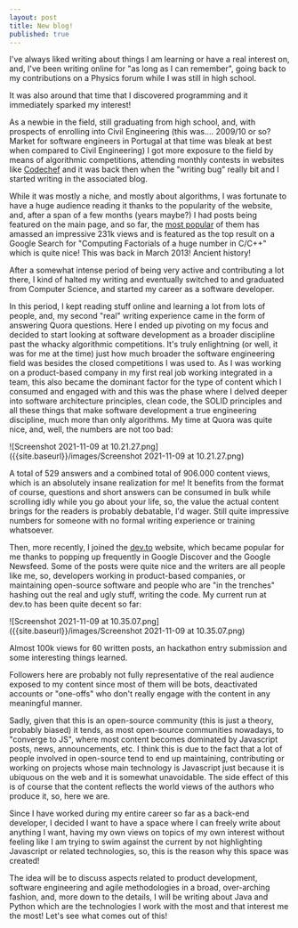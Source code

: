 ```yaml
---
layout: post
title: New blog!
published: true
---
```


I've always liked writing about things I am learning or have a real interest on, and, I've been writing online for "as long as I can remember", going back to my contributions on a Physics forum while I was still in high school.

It was also around that time that I discovered programming and it immediately sparked my interest!

As a newbie in the field, still graduating from high school, and, with prospects of enrolling into Civil Engineering (this was.... 2009/10 or so? Market for software engineers in Portugal at that time was bleak at best when compared to Civil Engineering) I got more exposure to the field by means of algorithmic competitions, attending monthly contests in websites like [Codechef](https://www.codechef.com/) and it was back then when the "writing bug" really bit and I started writing in the associated blog.

While it was mostly a niche, and mostly about algorithms, I was fortunate to have a huge audience reading it thanks to the popularity of the website, and, after a span of a few months (years maybe?) I had posts being featured on the main page, and so far, the [most popular](https://discuss.codechef.com/t/computing-factorials-of-a-huge-number-in-c-c-a-tutorial/1727) of them has amassed an impressive 231k views and is featured as the top result on a Google Search for "Computing Factorials of a huge number in C/C++" which is quite nice! This was back in March 2013! Ancient history!

After a somewhat intense period of being very active and contributing a lot there, I kind of halted my writing and eventually switched to and graduated from Computer Science, and started my career as a software developer.

In this period, I kept reading stuff online and learning a lot from lots of people, and, my second "real" writing experience came in the form of answering Quora questions. Here I ended up pivoting on my focus and decided to start looking at software development as a broader discipline past the whacky algorithmic competitions. It's truly enlightning (or well, it was for me at the time) just how much broader the software engineering field was besides the closed competitions I was used to. As I was working on a product-based company in my first real job working integrated in a team, this also became the dominant factor for the type of content which I consumed and engaged with and this was the phase where I delved deeper into software architecture principles, clean code, the SOLID principles and all these things that make software development a true engineering discipline, much more than only algorithms. My time at Quora was quite nice, and, well, the numbers are not too bad:

![Screenshot 2021-11-09 at 10.21.27.png]({{site.baseurl}}/images/Screenshot 2021-11-09 at 10.21.27.png)

A total of 529 answers and a combined total of 906.000 content views, which is an absolutely insane realization for me! It benefits from the format of course, questions and short answers can be consumed in bulk while scrolling idly while you go about your life, so, the value the actual content brings for the readers is probably debatable, I'd wager. Still quite impressive numbers for someone with no formal writing experience or training whatsoever.

Then, more recently, I joined the [dev.to](https://dev.to/brunooliveira) website, which became popular for me thanks to popping up frequently in Google Discover and the Google Newsfeed. Some of the posts were quite nice and the writers are all people like me, so, developers working in product-based companies, or maintaining open-source software and people who are "in the trenches" hashing out the real and ugly stuff, writing the code. My current run at dev.to has been quite decent so far:

![Screenshot 2021-11-09 at 10.35.07.png]({{site.baseurl}}/images/Screenshot 2021-11-09 at 10.35.07.png)

Almost 100k views for 60 written posts, an hackathon entry submission and some interesting things learned.

Followers here are probably not fully representative of the real audience exposed to my content since most of them will be bots, deactivated accounts or "one-offs" who don't really engage with the content in any meaningful manner.

Sadly, given that this is an open-source community (this is just a theory, probably biased) it tends, as most open-source communities nowadays, to "converge to JS", where most content becomes dominated by Javascript posts, news, announcements, etc.
I think this is due to the fact that a lot of people involved in open-source tend to end up maintaining, contributing or working on projects whose main technology is Javascript just because it is ubiquous on the web and it is somewhat unavoidable. The side effect of this is of course that the content reflects the world views of the authors who produce it, so, here we are. 

Since I have worked during my entire career so far as a back-end developer, I decided I want to have a space where I can freely write about anything I want, having my own views on topics of my own interest without feeling like I am trying to swim against the current by not highlighting Javascript or related technologies, so, this is the reason why this space was created!

The idea will be to discuss aspects related to product development, software engineering and agile methodologies in a broad, over-arching fashion, and, more down to the details, I will be writing about Java and Python which are the technologies I work with the most and that interest me the most! Let's see what comes out of this!

